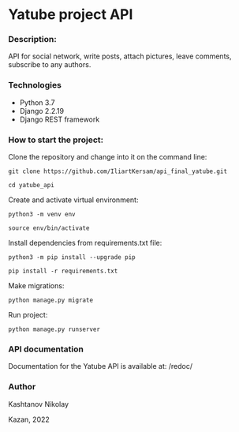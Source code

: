 # Yatube project API

### Description:
API for social network, write posts, attach pictures, leave comments, subscribe to any authors.
### Technologies
- Python 3.7
- Django 2.2.19
- Django REST framework

### How to start the project:
Clone the repository and change into it on the command line:

```
git clone https://github.com/IliartKersam/api_final_yatube.git
```

```
cd yatube_api
```

Create and activate virtual environment:

```
python3 -m venv env
```

```
source env/bin/activate
```

Install dependencies from requirements.txt file:

```
python3 -m pip install --upgrade pip
```

```
pip install -r requirements.txt
```

Make migrations:

```
python manage.py migrate
```

Run project:

```
python manage.py runserver
```
### API documentation
Documentation for the Yatube API is available at: /redoc/
### Author
Kashtanov Nikolay

Kazan, 2022
